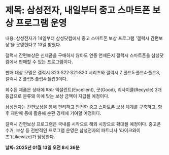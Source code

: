 # **제목: 삼성전자, 내일부터 중고 스마트폰 보상 프로그램 운영**

  내용: 삼성전자가 14일부터 삼성닷컴에서 중고 스마트폰 보상 프로그램 '갤럭시 간편보상'을 운영한다고 13일 밝혔다. 

갤럭시 간편보상은 신제품을 구매하지 않아도 연중 언제든지 갤럭시 스마트폰을 삼성닷컴에서 판매할 수 있는 프로그램이다. 

판매 대상 모델은 갤럭시 S23·S22·S21·S20 시리즈와 갤럭시 Z 폴드5·폴드4·폴드3, 갤럭시 Z 플립5·플립4·플립3이다. 

회수된 제품은 상태에 따라 엑설런트(Excellent), 굿(Good), 리사이클(Recycle) 3개 등급으로 분류돼 이에 맞는 보상 금액이 지급될 예정이다. 

삼성전자는 간편보상을 통해 편리하고 안전한 중고 스마트폰 보상 체계를 구축하고, 향후 재판매 등에 활용해 순환 경제에 기여할 예정이다. 

갤럭시 간편보상 프로그램은 국내를 시작으로 해외 시장으로 확대될 예정이다. 중고폰 수거, 보상 등 전반적인 프로그램 운영은 삼성전자의 파트너사 '라이크와이즈'(Likewize)가 담당한다.

  **날짜: 2025년 01월 13일 오전 8시 36분**